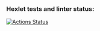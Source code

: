### Hexlet tests and linter status:
[![Actions Status](https://github.com/yanovtech/qa-auto-engineer-javascript-project-87/actions/workflows/hexlet-check.yml/badge.svg)](https://github.com/yanovtech/qa-auto-engineer-javascript-project-87/actions)